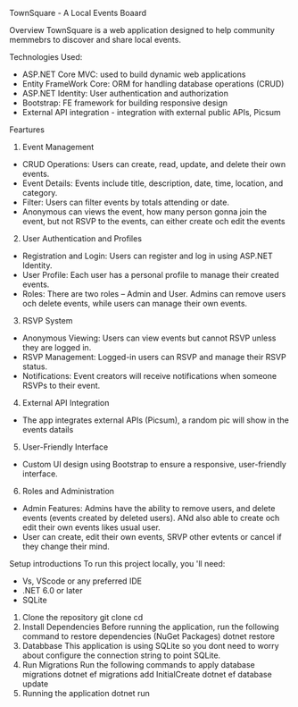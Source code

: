 TownSquare - A Local Events Boaard 

Overview
TownSquare is a web application designed to help community memmebrs to discover and share local events. 

Technologies Used:
- ASP.NET Core MVC: used to build dynamic web applications
- Entity FrameWork Core: ORM for handling database operations (CRUD)
- ASP.NET Identity: User authentication and authorization
- Bootstrap: FE framework for building responsive design
- External API integration - integration with external public APIs, Picsum

Feartures
1. Event Management
- CRUD Operations: Users can create, read, update, and delete their own events.
- Event Details: Events include title, description, date, time, location, and category.
- Filter: Users can filter events by totals attending or date.
- Anonymous can views the event, how many person gonna join the event, but not RSVP to the events, can either create och edit the events

2. User Authentication and Profiles
- Registration and Login: Users can register and log in using ASP.NET Identity.
- User Profile: Each user has a personal profile to manage their created events.
- Roles: There are two roles – Admin and User. Admins can remove users och delete events, while users can manage their own events.

3. RSVP System
- Anonymous Viewing: Users can view events but cannot RSVP unless they are logged in.
- RSVP Management: Logged-in users can RSVP and manage their RSVP status.
- Notifications: Event creators will receive notifications when someone RSVPs to their event.

4. External API Integration
- The app integrates external APIs (Picsum), a random pic will show in the events datails

5. User-Friendly Interface
- Custom UI design using Bootstrap to ensure a responsive, user-friendly interface.

6. Roles and Administration
- Admin Features: Admins have the ability to remove users, and delete events (events created by deleted users). ANd also able to create och edit their own events likes usual user. 
- User can create, edit their own events, SRVP other evtents or cancel if they change their mind.

Setup introductions
To run this project locally, you 'll need:
- Vs, VScode or any preferred IDE
- .NET 6.0 or later
- SQLite

1. Clone the repository
   git clone
   cd
2. Install Dependencies
   Before running the application, run the following command to restore dependencies (NuGet Packages)
   dotnet restore
3. Databbase
   This application is using SQLite so you dont need to worry about configure the connection string to point SQLite. 
4. Run Migrations
   Run the following commands to apply database migrations
   dotnet ef migrations add InitialCreate
   dotnet ef database update
5. Running the application
   dotnet run



